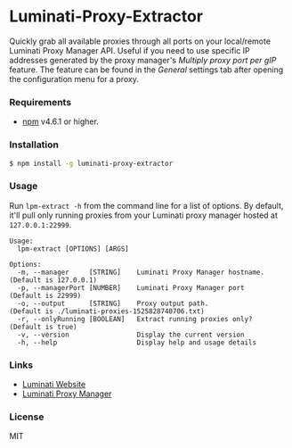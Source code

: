 # Luminati-Proxy-Extractor

Quickly grab all available proxies through all ports on your local/remote Luminati Proxy Manager API.
Useful if you need to use specific IP addresses generated by the proxy manager's *Multiply proxy port per gIP* feature.
The feature can be found in the *General* settings tab after opening the configuration menu for a proxy.

### Requirements
- [npm](https://www.npmjs.com/get-npm) v4.6.1 or higher.


### Installation
```bash
$ npm install -g luminati-proxy-extractor
```

### Usage
Run `lpm-extract -h` from the command line for a list of options.
By default, it'll pull only running proxies from your Luminati proxy manager hosted at `127.0.0.1:22999`. 
```
Usage:
  lpm-extract [OPTIONS] [ARGS]

Options:
  -m, --manager     [STRING]    Luminati Proxy Manager hostname.    (Default is 127.0.0.1)
  -p, --managerPort [NUMBER]    Luminati Proxy Manager port         (Default is 22999)
  -o, --output      [STRING]    Proxy output path.                  (Default is ./luminati-proxies-1525828740706.txt)
  -r, --onlyRunning [BOOLEAN]   Extract running proxies only?       (Default is true)
  -v, --version                 Display the current version
  -h, --help                    Display help and usage details
```

### Links
- [Luminati Website](https://luminati.io)
- [Luminati Proxy Manager](https://github.com/luminati-io/luminati-proxy)

### License
MIT
